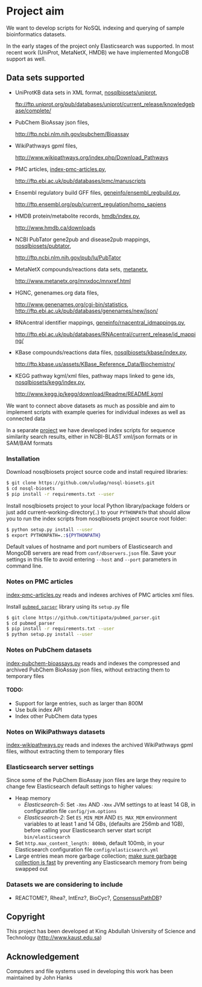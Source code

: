 # Project aim 

We want to develop scripts for NoSQL indexing and querying of sample
bioinformatics datasets.

In the early stages of the project only Elasticsearch was supported.
In most recent work (UniProt, MetaNetX, HMDB) we have implemented MongoDB
support as well.

## Data sets supported

* UniProtKB data sets in XML format,
  [nosqlbiosets/uniprot](nosqlbiosets/uniprot),
  
  ftp://ftp.uniprot.org/pub/databases/uniprot/current_release/knowledgebase/complete/
  
* PubChem BioAssay json files,

  http://ftp.ncbi.nlm.nih.gov/pubchem/Bioassay

* WikiPathways gpml files,

  http://www.wikipathways.org/index.php/Download_Pathways

* PMC articles,
  [index-pmc-articles.py](index-pmc-articles.py),
  
  http://ftp.ebi.ac.uk/pub/databases/pmc/manuscripts

* Ensembl regulatory build GFF files,
  [geneinfo/ensembl_regbuild.py]([geneinfo/ensembl_regbuild.py),
  
  http://ftp.ensembl.org/pub/current_regulation/homo_sapiens

* HMDB protein/metabolite records,
  [hmdb/index.py](hmdb/index.py),
  
  http://www.hmdb.ca/downloads

* NCBI PubTator gene2pub and disease2pub mappings,
  [nosqlbiosets/pubtator](nosqlbiosets/pubtator),
  
  http://ftp.ncbi.nlm.nih.gov/pub/lu/PubTator

* MetaNetX compounds/reactions data sets,
  [metanetx](metanetx),
  
  http://www.metanetx.org/mnxdoc/mnxref.html

* HGNC, genenames.org data files,

  http://www.genenames.org/cgi-bin/statistics, http://ftp.ebi.ac.uk/pub/databases/genenames/new/json/

* RNAcentral identifier mappings,
  [geneinfo/rnacentral_idmappings.py](geneinfo/rnacentral_idmappings.py),
  
  http://ftp.ebi.ac.uk/pub/databases/RNAcentral/current_release/id_mapping/

* KBase compounds/reactions data files,
  [nosqlbiosets/kbase/index.py](nosqlbiosets/kbase/index.py),
  
  http://ftp.kbase.us/assets/KBase_Reference_Data/Biochemistry/

* KEGG pathway kgml/xml files, pathway maps linked to gene ids,
  [nosqlbiosets/kegg/index.py](nosqlbiosets/kegg/index.py),
  
  http://www.kegg.jp/kegg/download/Readme/README.kgml

We want to connect above datasets as much as possible
and aim to implement scripts with example queries for individual indexes
as well as connected data

In a separate [project](https://github.com/uludag/hspsdb-indexer)
we have developed index scripts for sequence
similarity search results, either in NCBI-BLAST xml/json formats
or in SAM/BAM formats

### Installation

Download nosqlbiosets project source code and install required libraries:
```bash
$ git clone https://github.com/uludag/nosql-biosets.git
$ cd nosql-biosets
$ pip install -r requirements.txt --user
```

Install nosqlbiosets project to your local Python library/package folders or
just add current-working-directory(`.`) to your `PYTHONPATH` that should allow
you to run the index scripts from nosqlbiosets project source root folder:
```bash
$ python setup.py install --user
$ export PYTHONPATH=.:${PYTHONPATH}
```

Default values of hostname and port numbers of Elasticsearch and MongoDB servers
are read from `conf/dbservers.json` file. Save your settings in this file
to avoid entering `--host` and `--port` parameters in command line.

### Notes on PMC articles

[index-pmc-articles.py]() reads and indexes archives
of PMC articles xml files.

Install [`pubmed_parser`](https://github.com/titipata/pubmed_parser/)
 library using its `setup.py` file
```bash
$ git clone https://github.com/titipata/pubmed_parser.git
$ cd pubmed_parser
$ pip install -r requirements.txt --user
$ python setup.py install --user
```

### Notes on PubChem datasets

[index-pubchem-bioassays.py]() reads and indexes
the compressed and archived PubChem BioAssay json files,
without extracting them to temporary files

#### TODO:
* Support for large entries, such as larger than 800M
* Use bulk index API
* Index other PubChem data types

### Notes on WikiPathways datasets

[index-wikipathways.py](index-wikipathways.py) reads and indexes
the archived WikiPathways gpml files,
without extracting them to temporary files

### Elasticsearch server settings
Since some of the PubChem BioAssay json files are large they require to change
few Elasticsearch default settings to higher values:

* Heap memory
    * _Elasticsearch-5_: Set `-Xms` AND `-Xmx` JVM settings to at least 14 GB,
    in configuration file `config/jvm.options`
    * _Elasticsearch-2_: Set `ES_MIN_MEM` AND `ES_MAX_MEM` environment variables
     to at least 1 and 14 GBs,
     (defaults are 256mb and 1GB), before calling your Elasticsearch server
    start script `bin/elasticsearch`
* Set `http.max_content_length: 800mb`, default 100mb,
  in your Elasticsearch configuration file `config/elasticsearch.yml`
* Large entries mean more garbage collection;
  [make sure garbage collection is fast](
https://www.elastic.co/guide/en/elasticsearch/reference/current/setup-configuration-memory.html) 
  by preventing any Elasticsearch memory from being swapped out 

### Datasets we are considering to include
* REACTOME?, Rhea?, IntEnz?, BioCyc?, [ConsensusPathDB](http://cpdb.molgen.mpg.de/)?

## Copyright
This project has been developed
at King Abdullah University of Science and Technology (http://www.kaust.edu.sa)

## Acknowledgement
Computers and file systems used in developing this work has been maintained by John Hanks
